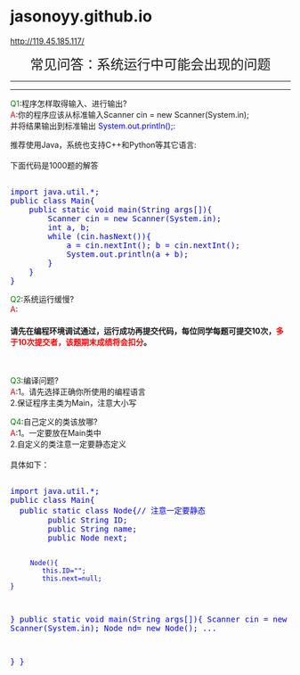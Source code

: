 # jasonoyy.github.io

http://119.45.185.117/


<center>
  <font size="+2">常见问答：系统运行中可能会出现的问题 </font>
</center>
<hr>
</div>
<hr>
<p><font color=green>Q1</font>:程序怎样取得输入、进行输出?<br>
  <font color=red>A</font>:你的程序应该从标准输入Scanner cin = new Scanner(System.in);
  <br>
  并将结果输出到标准输出 
  <font color=blue>System.out.println();</font>: 

  推荐使用Java，系统也支持C++和Python等其它语言:<br>
  <br>下面代码是1000题的解答
  <br>
<pre><font color="blue">
import java.util.*;
public class Main{
	public static void main(String args[]){
		Scanner cin = new Scanner(System.in);
		int a, b;
		while (cin.hasNext()){
			a = cin.nextInt(); b = cin.nextInt();
			System.out.println(a + b);
		}
	}
}</font></pre>

<p><font color=green>Q2</font>:系统运行缓慢?<br>
  <font color=red>A</font>:
  <h4>请先在编程环境调试通过，运行成功再提交代码，每位同学每题可提交10次，<font color=red>多于10次提交者，该题期末成绩将会扣分</font>。
</h4>
  <br>

  <p><font color=green>Q3</font>:编译问题?<br>
  <font color=red>A</font>:1。请先选择正确你所使用的编程语言
  <br>
2.保证程序主类为Main，注意大小写
<br>

<p><font color=green>Q4</font>:自己定义的类该放哪?<br>
  <font color=red>A</font>:1。一定要放在Main类中
  <br>
  2.自定义的类注意一定要静态定义
  <br>
 
  <br>
具体如下：  
  <pre><font color="blue">
import java.util.*;
public class Main{
  public static class Node{// 注意一定要静态
		public String ID;
		public String name;
		public Node next;

		 Node(){
			this.ID="";
			this.next=null;
    }
  }
	public static void main(String args[]){
		Scanner cin = new Scanner(System.in);
  Node nd= new Node();
  ...  
  
  }
}</font></pre>
